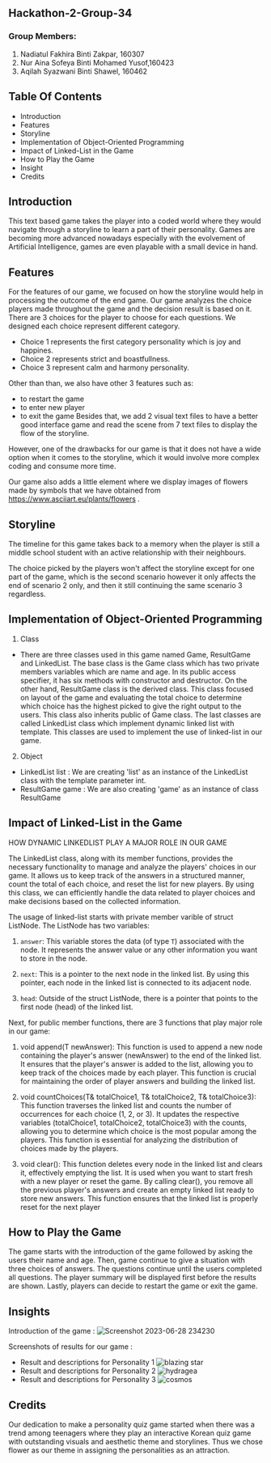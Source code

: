 ## Hackathon-2-Group-34

### Group Members: 
  1. Nadiatul Fakhira Binti Zakpar, 160307
  2.  Nur Aina Sofeya Binti Mohamed Yusof,160423
  3.  Aqilah Syazwani Binti Shawel, 160462
  
## Table Of Contents 
  + Introduction
  + Features
  + Storyline
  + Implementation of Object-Oriented Programming
  + Impact of Linked-List in the Game
  + How to Play the Game
  + Insight 
  + Credits

## Introduction
  This text based game takes the player into a coded world where they would navigate through a storyline to learn a part of their personality. Games are becoming more advanced nowadays especially with the evolvement of Artificial Intelligence, games are even playable with a small device in hand. 

## Features
  For the features of our game, we focused on how the storyline would help in processing the outcome of the end game. Our game analyzes the choice players made throughout the game and the decision result is based on it. There are 3 choices for the player to choose for each questions. 
  We designed each choice represent different category.
  - Choice 1 represents the first category personality which is joy and happines.
  - Choice 2 represents strict and boastfullness.
  - Choice 3 represent calm and harmony personality.

Other than than, we also have other 3 features such as:
  - to restart the game
  - to enter new player
  - to exit the game
  Besides that, we add 2 visual text files to have a better good interface game and read the scene from 7 text files to display the flow of the storyline. 
  
  However, one of the drawbacks for our game is that it does not have a wide option when it comes to the storyline, which it would involve more complex coding and consume more time.

  Our game also adds a little element where we display images of flowers made by symbols that we have obtained from https://www.asciiart.eu/plants/flowers .



## Storyline
  The timeline for this game takes back to a memory when the player is still a middle school student with an active relationship with their neighbours.
  
  The choice picked by the players won't affect the storyline except for one part of the game, which is the second scenario however it only affects the end of scenario 2 only, and then it still continuing the same scenario 3 regardless.



## Implementation of Object-Oriented Programming
   1. Class
   * There are three classes used in this game named Game, ResultGame and LinkedList. The base class is the Game class which has two private members variables which are name and age. In its public access specifier, it has six methods with constructor and destructor. On the other hand, ResultGame class is the derived class. This class focused on layout of the game and  evaluating the total choice to determine which choice has the highest picked to give the right output to the users. This class also inherits public of Game class. The last classes are called LinkedList class which implement dynamic linked list with template. This classes are used to implement the use of linked-list in our game.
     
2. Object
* LinkedList<int> list : We are creating 'list' as an instance of the LinkedList class with the template parameter int. 
* ResultGame game : We are also creating 'game' as an instance of class ResultGame 
  
## Impact of Linked-List in the Game
  HOW DYNAMIC LINKEDLIST PLAY A MAJOR ROLE IN OUR GAME

  The LinkedList class, along with its member functions, provides the necessary functionality to manage and analyze the players' choices in our game. It allows us to keep track of the answers in a structured manner, count the total of each choice, and reset the list for new players. By using this class, we can efficiently handle the data related to player choices and make decisions based on the collected information.
  
  The usage of linked-list starts with private member varible of struct ListNode. The ListNode has two variables:

1. `answer`: This variable stores the data (of type `T`) associated with the node. It represents the answer value or any other information you want to store in the node.

2. `next`: This is a pointer to the next node in the linked list. By using this pointer, each node in the linked list is connected to its adjacent node.
   
3. `head`: Outside of the struct ListNode, there is a pointer that points to the first node (head) of the linked list.

  Next, for public member functions, there are 3 functions that play major role in our game:

  1. void append(T newAnswer): This function is used to append a new node containing the player's answer (newAnswer) to the end of the linked list. It ensures that the player's answer is added to the list, allowing you to keep track of the choices made by each player. This function is crucial for maintaining the order of player answers and building the linked list.

2. void countChoices(T& totalChoice1, T& totalChoice2, T& totalChoice3): This function traverses the linked list and counts the number of occurrences for each choice (1, 2, or 3). It updates the respective variables (totalChoice1, totalChoice2, totalChoice3) with the counts, allowing you to determine which choice is the most popular among the players. This function is essential for analyzing the distribution of choices made by the players.

3. void clear(): This function deletes every node in the linked list and clears it, effectively emptying the list. It is used when you want to start fresh with a new player or reset the game. By calling clear(), you remove all the previous player's answers and create an empty linked list ready to store new answers. This function ensures that the linked list is properly reset for the next player

## How to Play the Game
  The game starts with the introduction of the game followed by asking the users their name and age. Then, game continue to give a situation with three choices of answers. The questions continue until the users completed all questions. The player summary will be displayed first before the results are shown. Lastly, players can decide to restart the game or exit the game.

## Insights
Introduction of the game :
 ![Screenshot 2023-06-28 234230](https://github.com/aqilahshawel/Hackathon-2-Group-34/assets/117916285/075e1045-ae11-4f5c-90a0-594d478229bb)

Screenshots of results for our game :
  * Result and descriptions for Personality 1
  ![blazing star](https://github.com/aqilahshawel/Hackathon-2-Group-34/assets/117916285/c4c7f2b6-466f-436b-8b1f-3c0f4800c95f)
* Result and descriptions for Personality 2
![hydragea](https://github.com/aqilahshawel/Hackathon-2-Group-34/assets/117916285/cf9abde0-e8fc-434d-95c1-929eb195e8d3)
* Result and descriptions for Personality 3
  ![cosmos](https://github.com/aqilahshawel/Hackathon-2-Group-34/assets/117916285/e7c873a2-fdf6-4f7b-b780-d91cc27dac4a)


## Credits
  Our dedication to make a personality quiz game started when there was a trend among teenagers where they play an interactive Korean quiz game with outstanding visuals and aesthetic theme and storylines. Thus we chose flower as our theme in assigning the personalities as an attraction.
